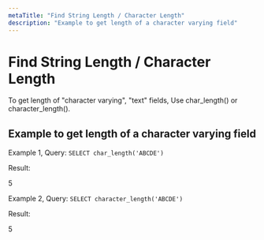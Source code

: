 ```yaml
---
metaTitle: "Find String Length / Character Length"
description: "Example to get length of a character varying field"
---
```


# Find String Length / Character Length


To get length of "character varying", "text" fields, Use char_length() or character_length().



## Example to get length of a character varying field


Example 1, Query: `SELECT char_length('ABCDE')`

Result:

> 
5


Example 2, Query: `SELECT character_length('ABCDE')`

Result:

> 
5


